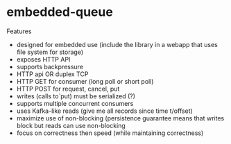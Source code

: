 # embedded-queue
Features
* designed for embedded use (include the library in a webapp that uses file system for storage)
* exposes HTTP API 
* supports backpressure
* HTTP api OR duplex TCP
* HTTP GET for consumer (long poll or short poll)
* HTTP POST for request, cancel, put  
* writes (calls to`put) must be serialized (?)
* supports multiple concurrent consumers
* uses Kafka-like reads (give me all records since time t/offset)
* maximize use of non-blocking (persistence guarantee means that writes block but reads can use non-blocking
* focus on correctness then speed (while maintaining correctness)
